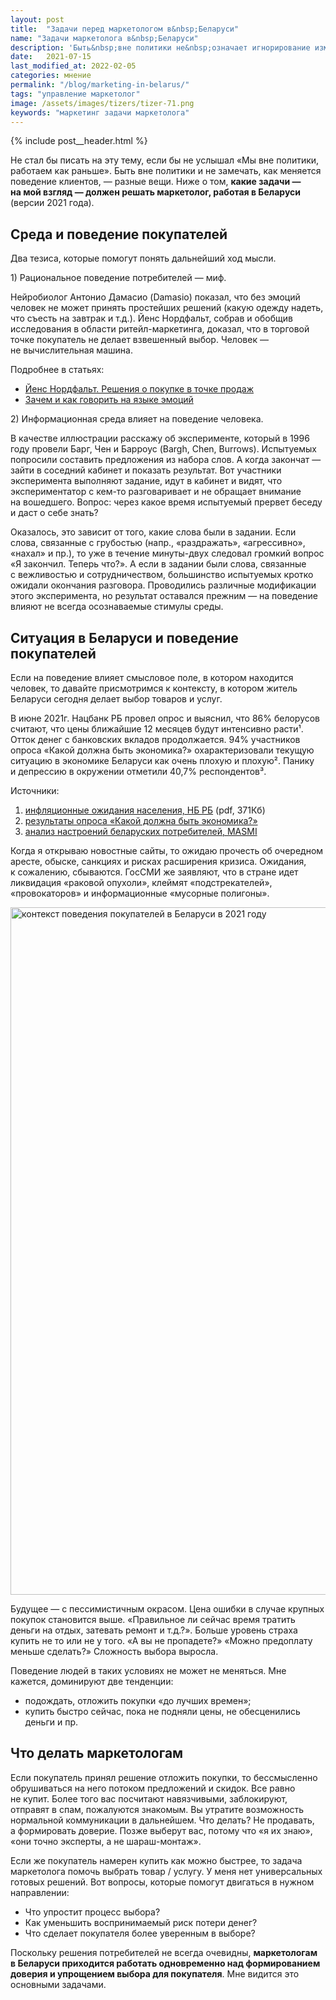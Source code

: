 ```yaml
---
layout: post
title:  "Задачи перед маркетологом в&nbsp;Беларуси"
name: "Задачи маркетолога в&nbsp;Беларуси"
description: 'Быть&nbsp;вне политики не&nbsp;означает игнорирование изменений в&nbsp;поведении клиентов. Текст для маркетологов, которые остаются в&nbsp;Беларуси.'
date:   2021-07-15
last_modified_at: 2022-02-05
categories: мнение
permalink: "/blog/marketing-in-belarus/"
tags: "управление маркетолог"
image: /assets/images/tizers/tizer-71.png
keywords: "маркетинг задачи маркетолога"
---
```


{% include post__header.html %}

<p>Не&nbsp;стал&nbsp;бы писать на&nbsp;эту тему, если&nbsp;бы не&nbsp;услышал «Мы&nbsp;вне политики, работаем как раньше». Быть вне политики и&nbsp;не&nbsp;замечать, как меняется поведение клиентов,&nbsp;— разные вещи. Ниже о&nbsp;том, <strong>какие задачи&nbsp;— на&nbsp;мой взгляд&nbsp;— должен решать маркетолог, работая в&nbsp;Беларуси</strong> (версии 2021&nbsp;года). </p>

<section class="row-gap--m">
<h2 class="section__title h1 bold">Среда и&nbsp;поведение покупателей</h2>
<p>Два тезиса, которые помогут понять дальнейший ход мысли.  </p>
<p class="bold mb-m">1) Рациональное поведение потребителей&nbsp;— миф.</p>
<div class="with-side row-gap--m">
<p>Нейробиолог Антонио Дамасио (Damasio) показал, что без эмоций человек не&nbsp;может принять простейших решений (какую одежду надеть, что съесть на&nbsp;завтрак и&nbsp;т.д.). Йенс Нордфальт, собрав и&nbsp;обобщив исследования в&nbsp;области ритейл-маркетинга, доказал, что в&nbsp;торговой точке покупатель не&nbsp;делает взвешенный выбор. Человек&nbsp;— не&nbsp;вычислительная машина. </p>
<div class="side">
<p>Подробнее в&nbsp;статьях:</p>
<ul>
<li><a class="link" href="/blog/in-store-marketing/">Йенс Нордфальт. Решения о&nbsp;покупке в&nbsp;точке продаж</a> </li>
<li><a class="link" href="/blog/emotions-in-marketing/">Зачем и&nbsp;как говорить на&nbsp;языке эмоций</a></li>
</ul>
</div>
</div>


<p class="bold mb-m">2) Информационная среда влияет на&nbsp;поведение человека. </p>
<p>В&nbsp;качестве иллюстрации расскажу об&nbsp;эксперименте, который в&nbsp;1996 году провели Барг, Чен и&nbsp;Барроус (Bargh, Chen, Burrows). Испытуемых попросили составить предложения из&nbsp;набора слов. А&nbsp;когда закончат&nbsp;— зайти в&nbsp;соседний кабинет и&nbsp;показать результат. Вот участники эксперимента выполняют задание, идут в&nbsp;кабинет и&nbsp;видят, что экспериментатор с&nbsp;кем-то разговаривает и&nbsp;не&nbsp;обращает внимание на&nbsp;вошедшего. Вопрос: через какое время испытуемый прервет беседу и&nbsp;даст о&nbsp;себе знать? </p>

<p>Оказалось, это зависит от&nbsp;того, какие слова были в&nbsp;задании. Если слова, связанные с&nbsp;грубостью (напр., «раздражать», «агрессивно», «нахал» и&nbsp;пр.), то&nbsp;уже в&nbsp;течение минуты-двух следовал громкий вопрос «Я&nbsp;закончил. Теперь что?». А&nbsp;если в&nbsp;задании были слова, связанные с&nbsp;вежливостью и&nbsp;сотрудничеством, большинство испытуемых кротко ожидали окончания разговора. Проводились различные модификации этого эксперимента, но&nbsp;результат оставался прежним&nbsp;— на&nbsp;поведение влияют не&nbsp;всегда осознаваемые стимулы среды. </p>
</section>

<section class="row-gap--m">
<h2 class="section__title h1 bold">Ситуация в&nbsp;Беларуси и&nbsp;поведение покупателей</h2>
<p>Если на&nbsp;поведение влияет смысловое поле, в&nbsp;котором находится человек, то&nbsp;давайте присмотримся к&nbsp;контексту, в&nbsp;котором житель Беларуси сегодня делает выбор товаров и&nbsp;услуг. </p>

<div class="with-side row-gap--m">
<p>В&nbsp;июне 2021г. Нацбанк РБ&nbsp;провел опрос и&nbsp;выяснил, что&nbsp;86% белорусов считают, что цены ближайшие 12&nbsp;месяцев будут интенсивно расти¹. Отток денег с&nbsp;банковских вкладов продолжается.&nbsp;94% участников опроса «Какой должна быть экономика?» охарактеризовали текущую ситуацию в&nbsp;экономике Беларуси как очень плохую и&nbsp;плохую². Панику и&nbsp;депрессию в&nbsp;окружении отметили 40,7% респондентов³. </p>
<div class="side">
<p>Источники: </p>
<ol>
<li><a class="link" href="https://www.nbrb.by/publications/inflationexp/inflation_exp_06-2021.pdf" target="_blank" rel="noopener">инфляционные ожидания населения, НБ РБ</a> (pdf, 371Кб)</li>
<li><a class="link" href="http://kef.by/publications/research/riski-dlya-ekonomiki-belarusi/kakoy-dolzhna-byt-eklonomika/" target="_blank" rel="noopener">результаты опроса «Какой должна быть экономика?»</a></li>
<li><a class="link" href="https://marketing.by/analitika/kak-sotsialnye-i-ekonomicheskie-sobytiya-povliyali-na-marketing-belaruskikh-brendov-i-nastroeniya-po/" target="_blank" rel="noopener">анализ настроений беларуских потребителей, MASMI </a></li>
</ol>
</div>
</div>

<p>Когда я&nbsp;открываю новостные сайты, то&nbsp;ожидаю прочесть об&nbsp;очередном аресте, обыске, санкциях и&nbsp;рисках расширения кризиса. Ожидания, к&nbsp;сожалению, сбываются. ГосСМИ&nbsp;же заявляют, что в&nbsp;стране идет ликвидация «раковой опухоли», клеймят «подстрекателей», «провокаторов» и&nbsp;информационные «мусорные полигоны». </p>

<div  itemprop="image" itemscope itemtype="https://schema.org/ImageObject">
<link itemprop="url" href="https://res.cloudinary.com/bartoshevich/image/upload/f_auto,q_auto/v1626334469/site/context_rb.jpg">
<img class="image" loading="lazy" decoding="async" src="https://res.cloudinary.com/bartoshevich/image/upload/f_auto,q_auto/v1626334469/site/context_rb.jpg" width="1956" height="1100" alt="контекст поведения покупателей в Беларуси в 2021 году" itemprop="contentUrl">
</div>

<p>Будущее&nbsp;— с&nbsp;пессимистичным окрасом. Цена ошибки в&nbsp;случае крупных покупок становится выше. «Правильное&nbsp;ли сейчас время тратить деньги на&nbsp;отдых, затевать ремонт и&nbsp;т.д.?». Больше уровень страха купить не&nbsp;то&nbsp;или не&nbsp;у&nbsp;того. «А&nbsp;вы&nbsp;не&nbsp;пропадете?» «Можно предоплату меньше сделать?» Сложность выбора выросла. </p>

<p class="mb-m">Поведение людей в&nbsp;таких условиях не&nbsp;может не&nbsp;меняться. Мне кажется, доминируют две тенденции: </p>
<ul>
<li class="list-li">подождать, отложить покупки «до&nbsp;лучших времен»;</li>
<li class="list-li">купить быстро сейчас, пока не&nbsp;подняли цены, не&nbsp;обесценились деньги и&nbsp;пр. </li>
</ul>
</section>

<section class="row-gap--m">
<h2 class="section__title h1 bold">Что делать маркетологам</h2>
<p>Если покупатель принял решение отложить покупки, то&nbsp;бессмысленно обрушиваться на&nbsp;него потоком предложений и&nbsp;скидок. Все равно не&nbsp;купит. Более того вас посчитают навязчивыми, заблокируют, отправят в&nbsp;спам, пожалуются знакомым. Вы&nbsp;утратите возможность нормальной коммуникации в&nbsp;дальнейшем. Что делать? Не&nbsp;продавать, а&nbsp;формировать доверие. Позже выберут вас, потому что «я&nbsp;их&nbsp;знаю», «они точно эксперты, а&nbsp;не&nbsp;шараш-монтаж». </p>

<p class="mb-m">Если&nbsp;же покупатель намерен купить как можно быстрее, то&nbsp;задача маркетолога помочь выбрать товар&nbsp;/ услугу. У&nbsp;меня нет универсальных готовых решений. Вот вопросы, которые помогут двигаться в&nbsp;нужном направлении:</p>
<ul> 
	<li class="list-li"> 
		Что упростит процесс выбора? 
	</li>
	<li class="list-li"> 
		Как уменьшить воспринимаемый риск потери денег?
	</li>
	<li class="list-li"> 
		Что сделает покупателя более уверенным в&nbsp;выборе?
	</li>
</ul>

<p>Поскольку решения потребителей не&nbsp;всегда очевидны, <strong>маркетологам в&nbsp;Беларуси приходится работать одновременно над формированием доверия и&nbsp;упрощением выбора для покупателя</strong>. Мне видится это основными задачами. </p>

</section>
